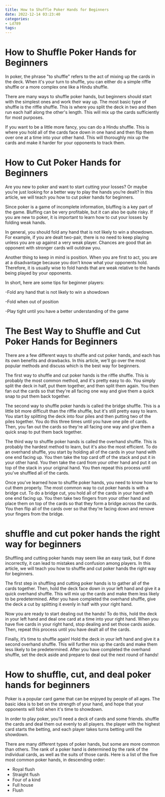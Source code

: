 ```yaml
---
title: How to Shuffle Poker Hands for Beginners
date: 2022-12-14 03:23:40
categories:
- Ld789
tags:
---
```



#  How to Shuffle Poker Hands for Beginners

In poker, the phrase "to shuffle" refers to the act of mixing up the cards in the deck. When it's your turn to shuffle, you can either do a simple riffle shuffle or a more complex one like a Hindu shuffle.

There are many ways to shuffle poker hands, but beginners should start with the simplest ones and work their way up. The most basic type of shuffle is the riffle shuffle. This is where you split the deck in two and then run each half along the other's length. This will mix up the cards sufficiently for most purposes.

If you want to be a little more fancy, you can do a Hindu shuffle. This is where you hold all of the cards face down in one hand and then flip them over one at a time into your other hand. This will thoroughly mix up the cards and make it harder for your opponents to track them.

#  How to Cut Poker Hands for Beginners

Are you new to poker and want to start cutting your losses? Or maybe you’re just looking for a better way to play the hands you’re dealt? In this article, we will teach you how to cut poker hands for beginners.

Since poker is a game of incomplete information, bluffing is a key part of the game. Bluffing can be very profitable, but it can also be quite risky. If you are new to poker, it is important to learn how to cut your losses by folding weak hands.

In general, you should fold any hand that is not likely to win a showdown. For example, if you are dealt two-pair, there is no need to keep playing unless you are up against a very weak player. Chances are good that an opponent with stronger cards will outdraw you.

Another thing to keep in mind is position. When you are first to act, you are at a disadvantage because you don’t know what your opponents hold. Therefore, it is usually wise to fold hands that are weak relative to the hands being played by your opponents.

In short, here are some tips for beginner players:

-Fold any hand that is not likely to win a showdown

-Fold when out of position

-Play tight until you have a better understanding of the game

#  The Best Way to Shuffle and Cut Poker Hands for Beginners

There are a few different ways to shuffle and cut poker hands, and each has its own benefits and drawbacks. In this article, we'll go over the most popular methods and discuss which is the best way for beginners.

The first way to shuffle and cut poker hands is the riffle shuffle. This is probably the most common method, and it's pretty easy to do. You simply split the deck in half, put them together, and then split them again. You then fan out the cards so that they're all facing one way and give them a quick snap to put them back together.

The second way to shuffle poker hands is called the bridge shuffle. This is a little bit more difficult than the riffle shuffle, but it's still pretty easy to learn. You start by splitting the deck into four piles and then putting two of the piles together. You do this three times until you have one pile of cards. Then, you fan out the cards so they're all facing one way and give them a quick snap to put them back together.

The third way to shuffle poker hands is called the overhand shuffle. This is probably the hardest method to learn, but it's also the most efficient. To do an overhand shuffle, you start by holding all of the cards in your hand with one end facing up. You then take the top card off of the stack and put it in your other hand. You then take the card from your other hand and put it on top of the stack in your original hand. You then repeat this process until you've shuffled all of the cards.

Once you've learned how to shuffle poker hands, you need to know how to cut them properly. The most common way to cut poker hands is with a bridge cut. To do a bridge cut, you hold all of the cards in your hand with one end facing up. You then take two fingers from your other hand and place them on top of the cards so that they form a bridge across the cards. You then flip all of the cards over so that they're facing down and remove your fingers from the bridge.

#  shuffle and cut poker hands the right way for beginners

Shuffling and cutting poker hands may seem like an easy task, but if done incorrectly, it can lead to mistakes and confusion among players. In this article, we will teach you how to shuffle and cut poker hands the right way for beginners.

The first step in shuffling and cutting poker hands is to gather all of the cards together. Then, hold the deck face down in your left hand and give it a quick overhand shuffle. This will mix up the cards and make them less likely to be predetermined. After you have completed the overhand shuffle, give the deck a cut by splitting it evenly in half with your right hand.

Now you are ready to start dealing out the hands! To do this, hold the deck in your left hand and deal one card at a time into your right hand. When you have five cards in your right hand, stop dealing and set those cards aside. Then, repeat this process until you have dealt all of the cards.

Finally, it’s time to shuffle again! Hold the deck in your left hand and give it a second overhand shuffle. This will further mix up the cards and make them less likely to be predetermined. After you have completed the overhand shuffle, set the deck aside and prepare to deal out the next round of hands!

#  How to shuffle, cut, and deal poker hands for beginners

 Poker is a popular card game that can be enjoyed by people of all ages. The basic idea is to bet on the strength of your hand, and hope that your opponents will fold when it's time to showdown.

In order to play poker, you'll need a deck of cards and some friends. shuffle the cards and deal them out evenly to all players. the player with the highest card starts the betting, and each player takes turns betting until the showdown.

There are many different types of poker hands, but some are more common than others. The rank of a poker hand is determined by the rank of the individual cards, as well as the suits of those cards. Here is a list of the five most common poker hands, in descending order:

- Royal flush
- Straight flush
- Four of a kind
- Full house
- Flush